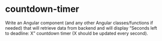 # countdown-timer
Write an Angular component (and any other Angular classes/functions if needed) that will retrieve data from backend and will display “Seconds left to deadline: X” countdown timer (X should be updated every second). 
